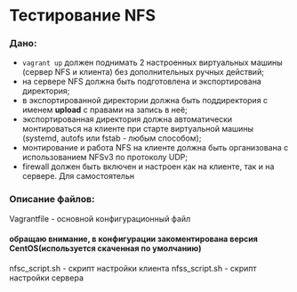 # Тестирование NFS

### Дано:

- `vagrant up` должен поднимать 2 настроенных виртуальных машины
(сервер NFS и клиента) без дополнительных ручных действий;
- на сервере NFS должна быть подготовлена и экспортирована
директория;
- в экспортированной директории должна быть поддиректория
с именем __upload__ с правами на запись в неё;
- экспортированная директория должна автоматически монтироваться
на клиенте при старте виртуальной машины (systemd, autofs или fstab -
любым способом);
- монтирование и работа NFS на клиенте должна быть организована
с использованием NFSv3 по протоколу UDP;
- firewall должен быть включен и настроен как на клиенте,
так и на сервере.
Для самостоятельн

### Описание файлов:

Vagrantfile - основной конфигурационный файл
#### обращаю внимание, в конфигурации закоментирована версия CentOS(используется скаченная по умолчанию)

nfsc_script.sh - скрипт настройки клиента
nfss_script.sh - скрипт настройки сервера
